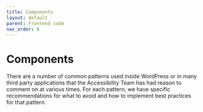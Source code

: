 ```yaml
---
title: Components
layout: default
parent: Frontend code
nav_order: 8
---
```


# Components

There are a number of common patterns used inside WordPress or in many third party applications that the Accessibility Team has had reason to comment on at various times. For each pattern, we have specific recommendations for what to avoid and how to implement best practices for that pattern.

